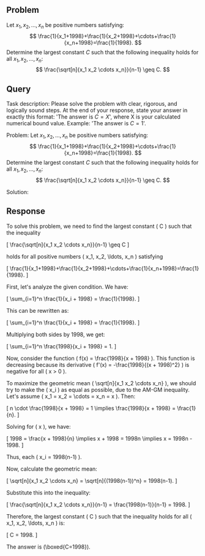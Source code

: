 ## Problem

Let $x_1, x_2, \ldots, x_n$ be positive numbers satisfying:
$$
\frac{1}{x_1+1998}+\frac{1}{x_2+1998}+\cdots+\frac{1}{x_n+1998}=\frac{1}{1998}.
$$
Determine the largest constant $C$ such that the following inequality holds for all $x_1, x_2, \ldots, x_n$:
$$
\frac{\sqrt[n]{x_1 x_2 \cdots x_n}}{n-1} \geq C.
$$

## Query

Task description: Please solve the problem with clear, rigorous, and logically sound steps. At the end of your response, state your answer in exactly this format: 'The answer is $C=X$', where X is your calculated numerical bound value. Example: 'The answer is $C=1$'.

Problem: Let $x_1, x_2, \ldots, x_n$ be positive numbers satisfying:
$$
\frac{1}{x_1+1998}+\frac{1}{x_2+1998}+\cdots+\frac{1}{x_n+1998}=\frac{1}{1998}.
$$
Determine the largest constant $C$ such that the following inequality holds for all $x_1, x_2, \ldots, x_n$:
$$
\frac{\sqrt[n]{x_1 x_2 \cdots x_n}}{n-1} \geq C.
$$

Solution:

## Response

To solve this problem, we need to find the largest constant \( C \) such that the inequality

\[
\frac{\sqrt[n]{x_1 x_2 \cdots x_n}}{n-1} \geq C
\]

holds for all positive numbers \( x_1, x_2, \ldots, x_n \) satisfying

\[
\frac{1}{x_1+1998}+\frac{1}{x_2+1998}+\cdots+\frac{1}{x_n+1998}=\frac{1}{1998}.
\]

First, let's analyze the given condition. We have:

\[
\sum_{i=1}^n \frac{1}{x_i + 1998} = \frac{1}{1998}.
\]

This can be rewritten as:

\[
\sum_{i=1}^n \frac{1}{x_i + 1998} = \frac{1}{1998}.
\]

Multiplying both sides by 1998, we get:

\[
\sum_{i=1}^n \frac{1998}{x_i + 1998} = 1.
\]

Now, consider the function \( f(x) = \frac{1998}{x + 1998} \). This function is decreasing because its derivative \( f'(x) = -\frac{1998}{(x + 1998)^2} \) is negative for all \( x > 0 \).

To maximize the geometric mean \( \sqrt[n]{x_1 x_2 \cdots x_n} \), we should try to make the \( x_i \) as equal as possible, due to the AM-GM inequality. Let's assume \( x_1 = x_2 = \cdots = x_n = x \). Then:

\[
n \cdot \frac{1998}{x + 1998} = 1 \implies \frac{1998}{x + 1998} = \frac{1}{n}.
\]

Solving for \( x \), we have:

\[
1998 = \frac{x + 1998}{n} \implies x + 1998 = 1998n \implies x = 1998n - 1998.
\]

Thus, each \( x_i = 1998(n-1) \).

Now, calculate the geometric mean:

\[
\sqrt[n]{x_1 x_2 \cdots x_n} = \sqrt[n]{(1998(n-1))^n} = 1998(n-1).
\]

Substitute this into the inequality:

\[
\frac{\sqrt[n]{x_1 x_2 \cdots x_n}}{n-1} = \frac{1998(n-1)}{n-1} = 1998.
\]

Therefore, the largest constant \( C \) such that the inequality holds for all \( x_1, x_2, \ldots, x_n \) is:

\[
C = 1998.
\]

The answer is \(\boxed{C=1998}\).